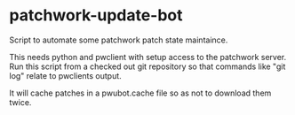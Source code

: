 # patchwork-update-bot
Script to automate some patchwork patch state maintaince.

This needs python and pwclient with setup access to the patchwork server.
Run this script from a checked out git repository so that commands like "git log"
relate to pwclients output.

It will cache patches in a pwubot.cache file so as not to download them twice.
